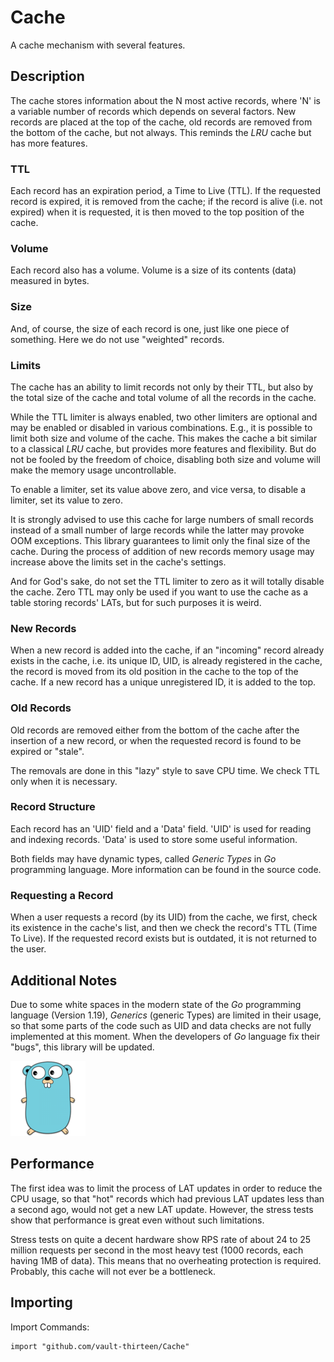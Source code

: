 # Cache

A cache mechanism with several features.

## Description

The cache stores information about the N most active records, where 'N' is a 
variable number of records which depends on several factors. New records are 
placed at the top of the cache, old records are removed from the bottom of the 
cache, but not always. This reminds the _LRU_ cache but has more features.

### TTL

Each record has an expiration period, a Time to Live (TTL). If the requested 
record is expired, it is removed from the cache; if the record is alive (i.e. 
not expired) when it is requested, it is then moved to the top position of the 
cache. 

### Volume

Each record also has a volume. Volume is a size of its contents (data) measured 
in bytes. 

### Size

And, of course, the size of each record is one, just like one piece of 
something. Here we do not use "weighted" records.

### Limits

The cache has an ability to limit records not only by their TTL, but also by 
the total size of the cache and total volume of all the records in the cache.

While the TTL limiter is always enabled, two other limiters are optional and 
may be enabled or disabled in various combinations. E.g., it is possible to 
limit both size and volume of the cache. This makes the cache a bit similar to 
a classical _LRU_ cache, but provides more features and flexibility. But do not 
be fooled by the freedom of choice, disabling both size and volume will make 
the memory usage uncontrollable.

To enable a limiter, set its value above zero, and vice versa, to disable a 
limiter, set its value to zero.

It is strongly advised to use this cache for large numbers of small records 
instead of a small number of large records while the latter may provoke OOM 
exceptions. This library guarantees to limit only the final size of the cache.
During the process of addition of new records memory usage may increase above 
the limits set in the cache's settings. 

And for God's sake, do not set the TTL limiter to zero as it will totally 
disable the cache. Zero TTL may only be used if you want to use the cache as a 
table storing records' LATs, but for such purposes it is weird.

### New Records

When a new record is added into the cache, if an "incoming" record already 
exists in the cache, i.e. its unique ID, UID, is already registered in the 
cache, the record is moved from its old position in the cache to the top of the 
cache. If a new record has a unique unregistered ID, it is added to the top.

### Old Records

Old records are removed either from the bottom of the cache after the insertion 
of a new record, or when the requested record is found to be expired or "stale".

The removals are done in this "lazy" style to save CPU time. We check TTL only 
when it is necessary.

### Record Structure

Each record has an 'UID' field and a 'Data' field. 'UID' is used for reading
and indexing records. 'Data' is used to store some useful information. 

Both fields may have dynamic types, called _Generic Types_ in _Go_ programming 
language. More information can be found in the source code.

### Requesting a Record

When a user requests a record (by its UID) from the cache, we first, check its 
existence in the cache's list, and then we check the record's TTL (Time To 
Live). If the requested record exists but is outdated, it is not returned to 
the user.

## Additional Notes

Due to some white spaces in the modern state of the _Go_ programming language 
(Version 1.19), _Generics_ (generic Types) are limited in their usage, so that 
some parts of the code such as UID and data checks are not fully implemented at 
this moment. When the developers of _Go_ language fix their "bugs", this library 
will be updated.

![Golang Logotype](img/golang-gopher-logotype.png)

## Performance

The first idea was to limit the process of LAT updates in order to reduce the 
CPU usage, so that "hot" records which had previous LAT updates less than a 
second ago, would not get a new LAT update. However, the stress tests show that 
performance is great even without such limitations.

Stress tests on quite a decent hardware show RPS rate of about 24 to 25 
million requests per second in the most heavy test (1000 records, each 
having 1MB of data). This means that no overheating protection is required. 
Probably, this cache will not ever be a bottleneck.

## Importing

Import Commands:
```
import "github.com/vault-thirteen/Cache"
```
